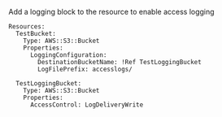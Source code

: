 
Add a logging block to the resource to enable access logging

```yaml---
Resources:
  TestBucket:
    Type: AWS::S3::Bucket
    Properties:
      LoggingConfiguration:
        DestinationBucketName: !Ref TestLoggingBucket
        LogFilePrefix: accesslogs/

  TestLoggingBucket:
    Type: AWS::S3::Bucket
    Properties:
      AccessControl: LogDeliveryWrite

```


